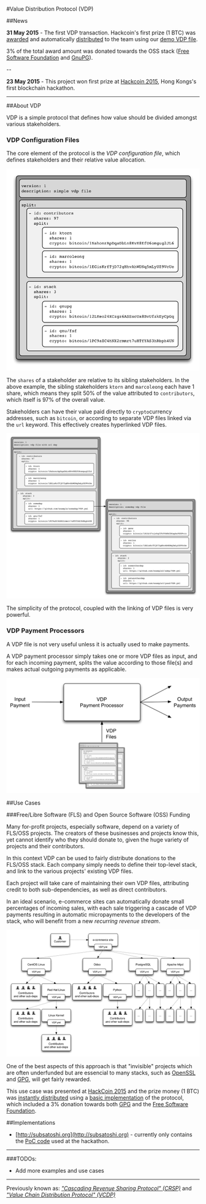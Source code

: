 
#Value Distribution Protocol (VDP)


##News

**31 May 2015** - The first VDP transaction. Hackcoin's first prize (1 BTC) was [awarded](https://blockchain.info/tx/d0b6d74e5aa2878b1b0ddb5efcf547ff0b4d4e7803fbec17f576e6a9c16d9593) and automatically [distributed](https://blockchain.info/tx/d361c67cde43f6538fa92a50177a0600c704172c4abfe4dabe457eb14c949539) to the team using our [demo VDP file](https://github.com/macausource/subsatoshi/blob/hackathon/examples/hackathon-prize.yml).

3% of the total award amount was donated towards the OSS stack ([Free Software Foundation](http://www.fsf.org) and [GnuPG](https://www.gnupg.org/)).

--

**23 May 2015** - This project won first prize at [Hackcoin 2015](https://www.bitcoinhk.org/2015-hackcoin-results/), Hong Kongs's first blockchain hackathon.

---

##About VDP

VDP is a simple protocol that defines how value should be divided amongst various stakeholders.

### VDP Configuration Files

The core element of the protocol is the *VDP configuration file*, which defines stakeholders and their relative value allocation.

![VDP example 1](images/vdp-example1.png)

The `shares` of a stakeholder are relative to its sibling stakeholders. In the above example, the sibling stakeholders `ktorn` and `marcoleong` each have 1 share, which means they split 50% of the value attributed to `contributors`, which itself is 97% of the overall value.

Stakeholders can have their value paid directly to `crypto`currency addresses, such as `bitcoin`, or according to separate VDP files linked via the `url` keyword. This effectively creates hyperlinked VDP files.

![VDP example 2](images/vdp-example2.png)

The simplicity of the protocol, coupled with the linking of VDP files is very powerful.

### VDP Payment Processors

A VDP file is not very useful unless it is actually used to make payments.

A VDP payment processor simply takes one or more VDP files as input, and for each incoming payment, splits the value according to those file(s) and makes actual outgoing payments as applicable.

![VDP payment processor](images/vdp-payment-processor.png)

##Use Cases


###Free/Libre Software (FLS) and Open Source Software (OSS) Funding

Many for-profit projects, especially software, depend on a variety of FLS/OSS projects. The creators of these businesses and projects know this, yet cannot identify who they should donate to, given the huge variety of projects and their contributors.

In this context VDP can be used to fairly distribute donations to the FLS/OSS stack. Each company simply needs to define their top-level stack, and link to the various projects' existing VDP files.

Each project will take care of maintaining their own VDP files, attributing credit to both sub-dependencies, as well as direct contributors.

In an ideal scenario, e-commerce sites can automatically donate small percentages of incoming sales, with each sale triggering a cascade of VDP payments resulting in automatic micropayments to the developers of the stack, who will benefit from a new *recurring revenue stream*.

![VDP open source usecase](images/vdp-opensource-usecase.png)

One of the best aspects of this approach is that "invisible" projects which are often underfunded but are essencial to many stacks, such as [OpenSSL](https://www.openssl.org/) and [GPG](https://www.gnupg.org/), will get fairly rewarded.

This use case was presented at [HackCoin 2015](https://www.bitcoinhk.org/2015-hackcoin-results/) and the prize money (1 BTC) was [instantly distributed](https://blockchain.info/tx/d361c67cde43f6538fa92a50177a0600c704172c4abfe4dabe457eb14c949539) using a [basic implementation](https://github.com/macausource/subsatoshi/tree/hackathon) of the protocol, which included a 3% donation towards both [GPG](https://www.gnupg.org/) and the [Free Software Foundation](http://www.fsf.org).

##Implementations

* [http://subsatoshi.org](http://subsatoshi.org) - currently only contains the [PoC code](https://github.com/macausource/subsatoshi/tree/hackathon) used at the hackathon.

---

###TODOs:
* Add more examples and use cases

---


Previously known as: [*"Cascading Revenue Sharing Protocol" (CRSP)*](https://github.com/ABISprotocol/ABIS/issues/1) and [*"Value Chain Distribution Protocol" (VCDP)*](https://github.com/ktorn/vcdp)
